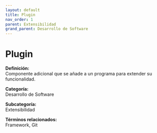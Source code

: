 ```yaml
---
layout: default
title: Plugin
nav_order: 1
parent: Extensibilidad
grand_parent: Desarrollo de Software
---
```


# Plugin

**Definición:**  
Componente adicional que se añade a un programa para extender su funcionalidad.

**Categoría:**  
Desarrollo de Software  

**Subcategoría:**  
Extensibilidad

**Términos relacionados:**  
Framework, Git
